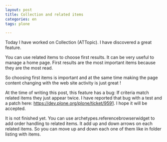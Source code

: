 ```yaml
---
layout: post
title: Collection and related items
categories: en
tags: plone

---
```


Today I have worked on Collection (ATTopic). I have discovered a great feature.

You can use related items to choose first results. It can be very useful to manage a home page. First results are the most important items because they are the most read.

So choosing first items is important and at the same time making the page content changing with the web site activity is just great !

At the time of writing this post, this feature has a bug: If criteria match related items they just appear twice. I have reported that bug with a test and a patch here: https://dev.plone.org/plone/ticket/9591. I hope it will be accepted.

It is not finished yet. You can use archetypes.referencebrowserwidget to add order handling to related items. It add up and down arrows on each related items. So you can move up and down each one of them like in folder listing with items.
